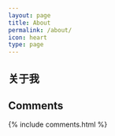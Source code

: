 ```yaml
---
layout: page
title: About
permalink: /about/
icon: heart
type: page
---
```





## 关于我

## Comments

{% include comments.html %}
